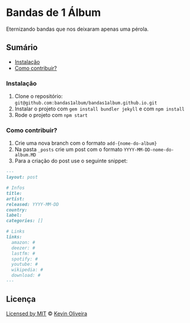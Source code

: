 # Bandas de 1 Álbum

Eternizando bandas que nos deixaram apenas uma pérola.

## Sumário

- [Instalação](#instala%C3%A7%C3%A3o)
- [Como contribuir?](#como-contribuir)

### Instalação

1. Clone o repositório: `git@github.com:bandas1album/bandas1album.github.io.git`
2. Instalar o projeto com `gem install bundler jekyll` e com `npm install`
3. Rode o projeto com `npm start`

### Como contribuir?

1. Crie uma nova branch com o formato `add-{nome-do-album}`
2. Na pasta `_posts` crie um post com o formato `YYYY-MM-DD-nome-do-album.MD`
3. Para a criação do post use o seguinte snippet:

```md
---
layout: post

# Infos
title:
artist:
released: YYYY-MM-DD
country:
label:
categories: []

# Links
links:
  amazon: #
  deezer: #
  lastfm: #
  spotify: #
  youtube: #
  wikipedia: #
  download: #
---
```

## Licença

[Licensed by MIT](/LICENSE) &copy; [Kevin Oliveira](https://github.com/kvnol)
